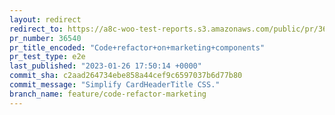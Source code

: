 ```yaml
---
layout: redirect
redirect_to: https://a8c-woo-test-reports.s3.amazonaws.com/public/pr/36540/e2e/index.html
pr_number: 36540
pr_title_encoded: "Code+refactor+on+marketing+components"
pr_test_type: e2e
last_published: "2023-01-26 17:50:14 +0000"
commit_sha: c2aad264734ebe858a44cef9c6597037b6d77b80
commit_message: "Simplify CardHeaderTitle CSS."
branch_name: feature/code-refactor-marketing
---
```

